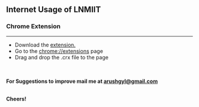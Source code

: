 <h2>Internet Usage of LNMIIT</h2>
<h3>Chrome Extension</h3><hr>

<ul>
	<li>Download the <a href="https://github.com/arush0311/lnmiit-internet-balance/raw/master/dist/lnmiit_cyberoam_usage.crx">extension.</a></li>
	<li>Go to the <a href="chrome://extensions">chrome://extensions</a> page</li>
	<li>Drag and drop the .crx file to the page</li>
</ul>

<br><br>
<b>For Suggestions to improve mail me at arushgyl@gmail.com</b>
<br><br>

<b>Cheers!</b>

